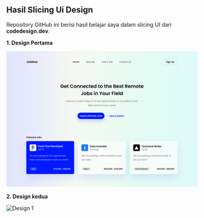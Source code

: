 ## Hasil Slicing Ui Design

Repository GitHub ini berisi hasil belajar saya dalam slicing UI dari **codedesign.dev**.

**1. Design Pertama**

![Design 1](assets/img/Design1.png)

**2. Design kedua**

![Design 1](assets/img/Design2.png)


